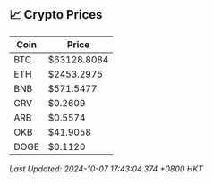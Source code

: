 ## 📈 Crypto Prices

| Coin | Price |
| ---- | ----- |
| BTC | $63128.8084 |
| ETH | $2453.2975 |
| BNB | $571.5477 |
| CRV | $0.2609 |
| ARB | $0.5574 |
| OKB | $41.9058 |
| DOGE | $0.1120 |

_Last Updated: 2024-10-07 17:43:04.374 +0800 HKT_